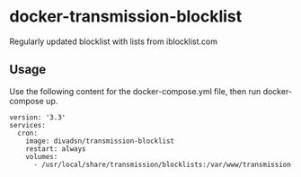 # docker-transmission-blocklist
Regularly updated blocklist with lists from iblocklist.com

## Usage
Use the following content for the docker-compose.yml file, then run docker-compose up.
```
version: '3.3'
services:
  cron:
    image: divadsn/transmission-blocklist
    restart: always
    volumes:
      - /usr/local/share/transmission/blocklists:/var/www/transmission
```
